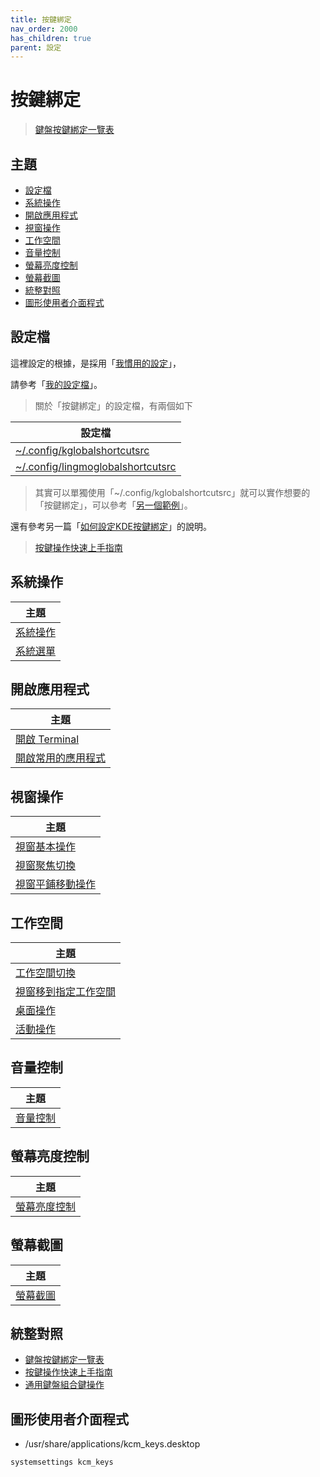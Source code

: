 ```yaml
---
title: 按鍵綁定
nav_order: 2000
has_children: true
parent: 設定
---
```



# 按鍵綁定

> [鍵盤按鍵綁定一覽表](https://samwhelp.github.io/note-about-lingmo/read/cheatsheet/keybind.html)




## 主題

* [設定檔](#設定檔)
* [系統操作](#系統操作)
* [開啟應用程式](#開啟應用程式)
* [視窗操作](#視窗操作)
* [工作空間](#工作空間)
* [音量控制](#音量控制)
* [螢幕亮度控制](#螢幕亮度控制)
* [螢幕截圖](#螢幕截圖)
* [統整對照](#統整對照)
* [圖形使用者介面程式](#圖形使用者介面程式)




## 設定檔

這裡設定的根據，是採用「[我慣用的設定](https://github.com/samwhelp/lingmo-adjustment/tree/main/prototype/main/lingmo-config/locale/en_us/Lingmo-Dark)」，

請參考「[我的設定檔](https://github.com/samwhelp/lingmo-adjustment/tree/main/prototype/main/lingmo-config/locale/en_us/Lingmo-Dark/asset/overlay/etc/skel/.config)」。


> 關於「按鍵綁定」的設定檔，有兩個如下

| 設定檔 |
| ----- |
| [~/.config/kglobalshortcutsrc](https://github.com/samwhelp/lingmo-adjustment/blob/main/prototype/main/lingmo-config/locale/en_us/Lingmo-Dark/asset/overlay/etc/skel/.config/kglobalshortcutsrc) |
| [~/.config/lingmoglobalshortcutsrc](https://github.com/samwhelp/lingmo-adjustment/blob/main/prototype/main/lingmo-config/locale/en_us/Lingmo-Dark/asset/overlay/etc/skel/.config/lingmoglobalshortcutsrc) |


> 其實可以單獨使用「~/.config/kglobalshortcutsrc」就可以實作想要的「按鍵綁定」，可以參考「[另一個範例](https://github.com/samwhelp/lingmo-adjustment/tree/main/prototype/main/lingmo-config/locale/en_us/KglobalshortcutOnly-Lingmo-Dark)」。

還有參考另一篇「[如何設定KDE按鍵綁定](https://samwhelp.github.io/note-about-kde/read/howto/config-keybind-by-command.html)」的說明。

> [按鍵操作快速上手指南](https://samwhelp.github.io/system-modeling/read/zh_tw/quick-start)




## 系統操作

| 主題 |
| --- |
| [系統操作](keybind/system-control) |
| [系統選單](keybind/system-menu) |




## 開啟應用程式

| 主題 |
| --- |
| [開啟 Terminal](keybind/application-launch-terminal) |
| [開啟常用的應用程式](keybind/application-launch-favorite) |




## 視窗操作

| 主題 |
| --- |
| [視窗基本操作](keybind/window-control) |
| [視窗聚焦切換](keybind/window-focus) |
| [視窗平鋪移動操作](keybind/window-tiling-move) |




## 工作空間

| 主題 |
| --- |
| [工作空間切換](keybind/workspace-switch) |
| [視窗移到指定工作空間](keybind/window-move-to-workspace) |
| [桌面操作](keybind/desktop-control) |
| [活動操作](keybind/activity-control) |




## 音量控制

| 主題 |
| --- |
| [音量控制](keybind/volume-control) |




## 螢幕亮度控制

| 主題 |
| --- |
| [螢幕亮度控制](keybind/monitor-brightness-control) |




## 螢幕截圖

| 主題 |
| --- |
| [螢幕截圖](keybind/screenshot-control) |




## 統整對照

* [鍵盤按鍵綁定一覽表](https://samwhelp.github.io/note-about-lingmo/read/cheatsheet/keybind.html)
* [按鍵操作快速上手指南](https://samwhelp.github.io/system-modeling/read/zh_tw/quick-start)
* [通用鍵盤組合鍵操作](https://samwhelp.github.io/system-modeling/read/zh_tw/spec-keybind-common)




## 圖形使用者介面程式

* /usr/share/applications/kcm_keys.desktop

``` sh
systemsettings kcm_keys
```
